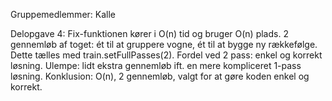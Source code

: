 Gruppemedlemmer: Kalle 

Delopgave 4:
Fix-funktionen kører i O(n) tid og bruger O(n) plads.
2 gennemløb af toget: ét til at gruppere vogne, ét til at bygge ny rækkefølge.
Dette tælles med train.setFullPasses(2).
Fordel ved 2 pass: enkel og korrekt løsning.
Ulempe: lidt ekstra gennemløb ift. en mere kompliceret 1-pass løsning.
Konklusion: O(n), 2 gennemløb, valgt for at gøre koden enkel og korrekt.
